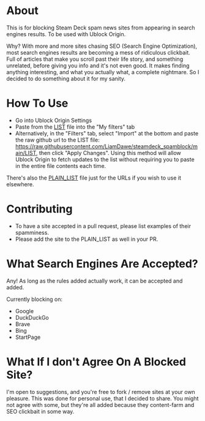 # About
This is for blocking Steam Deck spam news sites from appearing in search engines results. To be used with Ublock Origin.

Why? With more and more sites chasing SEO (Search Engine Optimization), most search engines results are becoming a mess of ridiculous clickbait. Full of articles that make you scroll past their life story, and something unrelated, before giving you info and it's not even good. It makes finding anything interesting, and what you actually what, a complete nightmare. So I decided to do something about it for my sanity.

# How To Use

* Go into Ublock Origin Settings
* Paste from the [LIST](https://github.com/LiamDawe/steamdeck_spamblock/blob/main/LIST) file into the "My filters" tab
* Alternatively, in the "Filters" tab, select "Import" at the bottom and paste the raw github url to the LIST file: https://raw.githubusercontent.com/LiamDawe/steamdeck_spamblock/main/LIST, then click "Apply Changes". Using this method will allow Ublock Origin to fetch updates to the list without requiring you to paste in the entire file contents each time.

There's also the [PLAIN_LIST](https://github.com/LiamDawe/steamdeck_spamblock/blob/main/PLAIN_LIST) file just for the URLs if you wish to use it elsewhere.

# Contributing

* To have a site accepted in a pull request, please list examples of their spamminess.
* Please add the site to the PLAIN_LIST as well in your PR.

# What Search Engines Are Accepted?

Any! As long as the rules added actually work, it can be accepted and added.

Currently blocking on:
* Google
* DuckDuckGo
* Brave
* Bing
* StartPage

# What If I don't Agree On A Blocked Site?

I'm open to suggestions, and you're free to fork / remove sites at your own pleasure. This was done for personal use, that I decided to share. You might not agree with some, but they're all added because they content-farm and SEO clickbait in some way.
